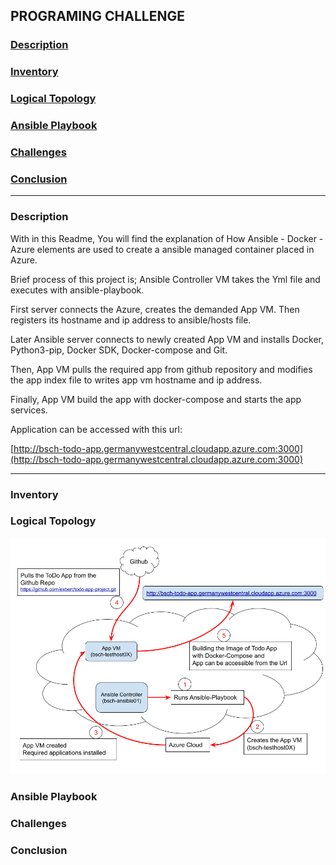 ## PROGRAMING CHALLENGE

### [Description](#description)

### [Inventory](#inventory)

### [Logical Topology](#logical_topology)

### [Ansible Playbook](#ansible_playbook)

### [Challenges](#challenges)

### [Conclusion](#conclusion)

---

### **Description <a name="description"></a>**

With in this Readme, You will find the explanation of How Ansible - Docker - Azure elements are used to create a ansible managed container placed in Azure.

Brief process of this project is; Ansible Controller VM takes the Yml file and executes with ansible-playbook.

First server connects the Azure, creates the demanded App VM. Then registers its hostname and ip address to ansible/hosts file.

Later Ansible server connects to newly created App VM and installs Docker, Python3-pip, Docker SDK, Docker-compose and Git.

Then, App VM pulls the required app from github repository and modifies the app index file to writes app vm hostname and ip address.

Finally, App VM build the app with docker-compose and starts the app services.

Application can be accessed with this url:

[http://bsch-todo-app.germanywestcentral.cloudapp.azure.com:3000](http://bsch-todo-app.germanywestcentral.cloudapp.azure.com:3000)

---

### **Inventory <a name="inventory"></a>**

### **Logical Topology <a name="logical_topology"></a>**

![Logical Topology](https://github.com/exbert/todo-app-deepdive/blob/master/img/ansible_project_topology.png "Logical Topology")

### **Ansible Playbook <a name="ansible_playbook"></a>**

### **Challenges <a name="challenges"></a>**

### **Conclusion <a name="conclusion"></a>**
